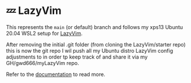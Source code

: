 # 💤 LazyVim

This represents the `main` (or default) branch and follows my xps13 Ubuntu 20.04 WSL2 setup for 
[LazyVim](https://github.com/LazyVim/LazyVim).

After removing the initial .git folder (from cloning the LazyVim/starter repo) this is now 
the git repo I wil push all my Ubuntu distro LazyVim config adjustments to in 
order tp keep track of and share it via my GH/gwd666/myLazyVim repo.

Refer to the [documentation](https://lazyvim.github.io/installation) to read more.


